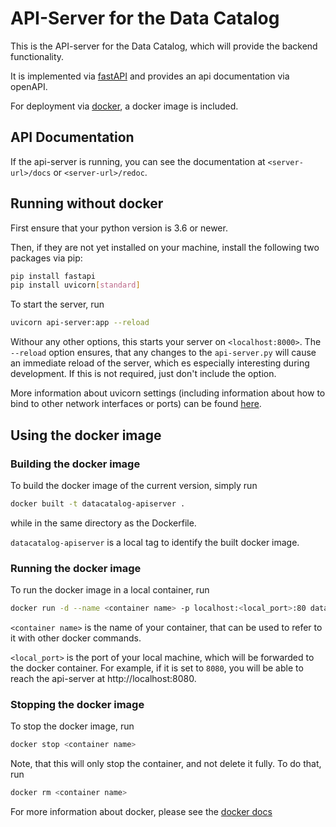 # API-Server for the Data Catalog

This is the API-server for the Data Catalog, which will provide the backend functionality.

It is implemented via [fastAPI](https://fastapi.tiangolo.com/) and provides an api documentation via openAPI.

For deployment via [docker](https://www.docker.com/), a docker image is included. 

## API Documentation

If the api-server is running, you can see the documentation at `<server-url>/docs` or `<server-url>/redoc`.


## Running without docker
First ensure that your python version is 3.6 or newer.

Then, if they are not yet installed on your machine, install the following two packages via pip:

```bash
pip install fastapi
pip install uvicorn[standard]
```

To start the server, run
```bash
uvicorn api-server:app --reload
```

Withour any other options, this starts your server on `<localhost:8000>`.
The `--reload` option ensures, that any changes to the `api-server.py` will cause an immediate reload of the server, which es especially interesting during development. If this is not required, just don't include the option.

More information about uvicorn settings (including information about how to bind to other network interfaces or ports) can be found [here](https://www.uvicorn.org/settings/).


## Using the docker image

### Building the docker image

To build the docker image of the current version, simply run

```bash
docker built -t datacatalog-apiserver .
```
while in the same directory as the Dockerfile.

 `datacatalog-apiserver` is a local tag to identify the built docker image.

### Running the docker image

To run the docker image in a local container, run 
```bash
docker run -d --name <container name> -p localhost:<local_port>:80 datacalog-apiserver
```

`<container name>` is the name of your container, that can be used to refer to it with other docker commands.

`<local_port>` is the port of your local machine, which will be forwarded to the docker container. For example, if it is set to `8080`, you will be able to reach the api-server at http://localhost:8080.

### Stopping the docker image

To stop the docker image, run
```bash
docker stop <container name>
```

Note, that this will only stop the container, and not delete it fully. To do that, run

```bash
docker rm <container name>
```

For more information about docker, please see the [docker docs](https://docs.docker.com)